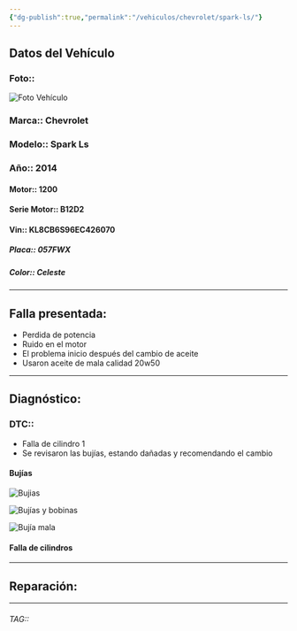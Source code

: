 ```yaml
---
{"dg-publish":true,"permalink":"/vehiculos/chevrolet/spark-ls/"}
---
```



## Datos del Vehículo 
### Foto:: 
![Foto Vehículo](https://file.notion.so/f/s/4c71f026-64c3-48fd-8971-9ec5521a2ac2/IMG_20230811_095111_110.jpg?id=dad697e3-bef3-49eb-a4c2-e316567ab804&table=block&spaceId=9f7b4746-1e57-4953-8d67-5e2115795754&expirationTimestamp=1691870400000&signature=JkfJ0QEaAVqMpo49EicTMfvnBXf9RJe7crA_KteMXtY&downloadName=IMG_20230811_095111_110.jpg)

### Marca:: Chevrolet 
### Modelo:: Spark Ls
### Año:: 2014
#### Motor:: 1200
#### Serie Motor:: B12D2
#### Vin:: KL8CB6S96EC426070
##### Placa:: 057FWX
##### Color:: Celeste
---

## Falla presentada:
- Perdida de potencia 
- Ruido en el motor 
- El problema inicio después del cambio de aceite 
- Usaron aceite de mala calidad 20w50
---

## Diagnóstico:
### DTC:: 

- Falla de cilindro 1
- Se revisaron las bujías, estando dañadas y recomendando el cambio 

#### Bujías 
![Bujias](https://bolder-saga-9cf.notion.site/signed/https%3A%2F%2Fs3-us-west-2.amazonaws.com%2Fsecure.notion-static.com%2F62b0daa9-8fd3-4b53-860e-7d0c50b3a0a8%2FIMG_20230811_114429_845.jpg?table=block&id=07c5d597-7046-4ab0-a2dc-7e167282367e&spaceId=9f7b4746-1e57-4953-8d67-5e2115795754&name=IMG_20230811_114429_845.jpg&cache=v2)

![Bujías y bobinas](https://file.notion.so/f/s/f9ef0cfc-a3a6-448c-9420-95b61d3e5b5c/IMG_20230811_114435_965.jpg?id=fcb13dce-89d9-48e6-bb5d-cc0b472535cc&table=block&spaceId=9f7b4746-1e57-4953-8d67-5e2115795754&expirationTimestamp=1691870400000&signature=FAf46rFeJtOo4DrxGl-hN498tlERxMOzueHHtQgkddo&downloadName=IMG_20230811_114435_965.jpg)

![Bujía mala](https://file.notion.so/f/s/775208f0-9773-439d-b64a-03f4eb4d3e5b/IMG_20230811_114537_464.jpg?id=f6fdad7e-2fe0-4a8b-aa1d-30a4cba37f7e&table=block&spaceId=9f7b4746-1e57-4953-8d67-5e2115795754&expirationTimestamp=1691870400000&signature=kvU4imHkynCIb2ti9--nW68g2rLhKKBf7W0PPfVZOLE&downloadName=IMG_20230811_114537_464.jpg)

#### Falla de cilindros 



---
## Reparación:


---

###### TAG::